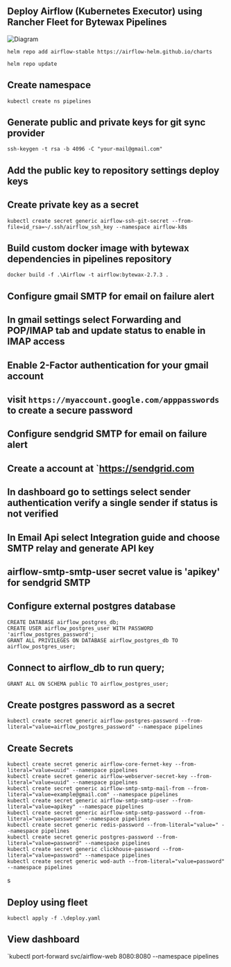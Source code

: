 ## Deploy Airflow (Kubernetes Executor) using Rancher Fleet for Bytewax Pipelines
![Diagram](https://airflow.apache.org/docs/apache-airflow/stable/_images/arch-diag-kubernetes.png)

`helm repo add airflow-stable https://airflow-helm.github.io/charts`

`helm repo update`

## Create namespace
`kubectl create ns pipelines`

## Generate public and private keys for git sync provider 
`ssh-keygen -t rsa -b 4096 -C "your-mail@gmail.com"`
## Add the public key to repository settings deploy keys

## Create private key as a secret
`kubectl create secret generic airflow-ssh-git-secret --from-file=id_rsa=~/.ssh/airflow_ssh_key --namespace airflow-k8s`

## Build custom docker image with bytewax dependencies in pipelines repository
`docker build -f .\Airflow -t airflow:bytewax-2.7.3 .`

## Configure gmail SMTP for email on failure alert

## In gmail settings select Forwarding and POP/IMAP tab and update status to enable in IMAP access 
## Enable 2-Factor authentication for your gmail account
## visit `https://myaccount.google.com/apppasswords` to create a secure password

## Configure sendgrid SMTP for email on failure alert

## Create a account at `https://sendgrid.com
## In dashboard go to settings select sender authentication verify a single sender if status is not verified 
## In Email Api select Integration guide and choose SMTP relay and generate API key
## airflow-smtp-smtp-user secret value is 'apikey' for sendgrid SMTP

## Configure external postgres database
```
CREATE DATABASE airflow_postgres_db;
CREATE USER airflow_postgres_user WITH PASSWORD 'airflow_postgres_password';
GRANT ALL PRIVILEGES ON DATABASE airflow_postgres_db TO airflow_postgres_user;
```
## Connect to airflow_db to run query;
```
GRANT ALL ON SCHEMA public TO airflow_postgres_user;
```
## Create postgres password as a secret
`kubectl create secret generic airflow-postgres-password --from-literal="value=airflow_postgres_password" --namespace pipelines`

## Create Secrets
```
kubectl create secret generic airflow-core-fernet-key --from-literal="value=uuid" --namespace pipelines
kubectl create secret generic airflow-webserver-secret-key --from-literal="value=uuid" --namespace pipelines
kubectl create secret generic airflow-smtp-smtp-mail-from --from-literal="value=example@gmail.com" --namespace pipelines
kubectl create secret generic airflow-smtp-smtp-user --from-literal="value=apikey" --namespace pipelines
kubectl create secret generic airflow-smtp-smtp-password --from-literal="value=password" --namespace pipelines
kubectl create secret generic redis-password --from-literal="value=" --namespace pipelines
kubectl create secret generic postgres-password --from-literal="value=password" --namespace pipelines
kubectl create secret generic clickhouse-password --from-literal="value=password" --namespace pipelines
kubectl create secret generic wod-auth --from-literal="value=password" --namespace pipelines
```
s
## Deploy using fleet
```
kubectl apply -f .\deploy.yaml
```
## View dashboard
`kubectl port-forward svc/airflow-web 8080:8080 --namespace pipelines


